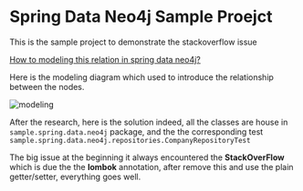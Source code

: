 Spring Data Neo4j Sample Proejct
=================================

This is the sample project to demonstrate the stackoverflow issue

[How to modeling this relation in spring data neo4j?](https://stackoverflow.com/questions/46503104/how-to-modeling-this-relation-in-spring-data-neo4j?noredirect=1#comment80271367_46503104)

Here is the modeling diagram which used to introduce the relationship between the nodes.

![modeling](https://i.stack.imgur.com/nKsOV.png)

After the research, here is the solution indeed, all the classes are house in `sample.spring.data.neo4j` package, and the the corresponding test `sample.spring.data.neo4j.repositories.CompanyRepositoryTest`

The big issue at the beginning it always encountered the **StackOverFlow** which is due the the **lombok** annotation, after remove this and use the plain getter/setter, everything goes well.